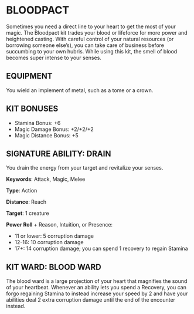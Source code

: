 # BLOODPACT

Sometimes you need a direct line to your heart to get the most of your magic. The Bloodpact kit trades your blood or lifeforce for more power and heightened casting. With careful control of your natural resources (or borrowing someone else’s), you can take care of business before succumbing to your own hubris. While using this kit, the smell of blood becomes super intense to your senses.

## EQUIPMENT

You wield an implement of metal, such as a tome or a crown.

## KIT BONUSES

-   Stamina Bonus: +6
-   Magic Damage Bonus: +2/+2/+2
-   Magic Distance Bonus: +5

## SIGNATURE ABILITY: DRAIN

You drain the energy from your target and revitalize your senses.

**Keywords**: Attack, Magic, Melee

**Type**: Action

**Distance**: Reach

**Target**: 1 creature

**Power Roll** + Reason, Intuition, or Presence:

-   11 or lower: 5 corruption damage
-   12-16: 10 corruption damage
-   17+: 14 corruption damage; you can spend 1 recovery to regain Stamina

## KIT WARD: BLOOD WARD

The blood ward is a large projection of your heart that magnifies the sound of your heartbeat. Whenever an ability lets you spend a Recovery, you can forgo regaining Stamina to instead increase your speed by 2 and have your abilities deal 2 extra corruption damage until the end of the encounter instead.
